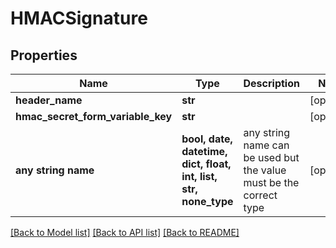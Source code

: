 # HMACSignature


## Properties
Name | Type | Description | Notes
------------ | ------------- | ------------- | -------------
**header_name** | **str** |  | [optional] 
**hmac_secret_form_variable_key** | **str** |  | [optional] 
**any string name** | **bool, date, datetime, dict, float, int, list, str, none_type** | any string name can be used but the value must be the correct type | [optional]

[[Back to Model list]](../README.md#documentation-for-models) [[Back to API list]](../README.md#documentation-for-api-endpoints) [[Back to README]](../README.md)


